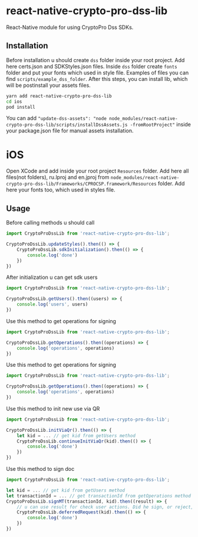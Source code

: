 # react-native-crypto-pro-dss-lib

React-Native module for using CryptoPro Dss SDKs.

## Installation

Before installation u should create `dss` folder inside your root project.
Add here certs.json and SDKStyles.json files. 
Inside `dss` folder create `fonts` folder and put your fonts which used in style file.
Examples of files you can find `scripts/example_dss_folder`.
After this steps, you can install lib, which will be postinstall your assets files.

```bash
yarn add react-native-crypto-pro-dss-lib
cd ios
pod install
```

You can add `"update-dss-assets": "node node_modules/react-native-crypto-pro-dss-lib/scripts/installDssAssets.js -fromRootProject"` inside your package.json file for manual assets installation.

# iOS

Open XCode and add inside your root project `Resources` folder. Add here all files(not folders), ru.lproj and en.jproj  from `node_modules/react-native-crypto-pro-dss-lib/Frameworks/CPROCSP.framework/Resources` folder. Add here your fonts too, which used in styles file.

## Usage

Before calling methods u should call 

```js
import CryptoProDssLib from 'react-native-crypto-pro-dss-lib';

CryptoProDssLib.updateStyles().then(() => {
    CryptoProDssLib.sdkInitialization().then(() => {
        console.log('done')
    })
})
```

After initialization u can get sdk users

```js
import CryptoProDssLib from 'react-native-crypto-pro-dss-lib';

CryptoProDssLib.getUsers().then((users) => {
    console.log('users', users)
})
```

Use this method to get operations for signing

```js
import CryptoProDssLib from 'react-native-crypto-pro-dss-lib';

CryptoProDssLib.getOperations().then((operations) => {
    console.log('operations', operations)
})
```

Use this method to get operations for signing

```js
import CryptoProDssLib from 'react-native-crypto-pro-dss-lib';

CryptoProDssLib.getOperations().then((operations) => {
    console.log('operations', operations)
})
```

Use this method to init new use via QR

```js
import CryptoProDssLib from 'react-native-crypto-pro-dss-lib';

CryptoProDssLib.initViaQr().then(() => {
    let kid = ... // get kid from getUsers method
    CryptoProDssLib.continueInitViaQr(kid).then(() => {
        console.log('done')
    })
})
```

Use this method to sign doc

```js
import CryptoProDssLib from 'react-native-crypto-pro-dss-lib';

let kid = ... // get kid from getUsers method
let transactionId = ... // get transactionId from getOperations method
CryptoProDssLib.signMT(transactionId, kid).then((result) => {
    // u can use result for check user actions. Did he sign, or reject, or cancel
    CryptoProDssLib.deferredRequest(kid).then(() => {
        console.log('done')
    })
})
```



